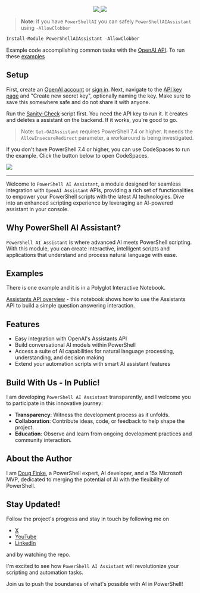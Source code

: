 <p align="center">  
  <!-- <a href="https://twitter.com/dfinke">
    <img src="https://img.shields.io/badge/Twitter-@dfinke-blue.svg?logo=twitter&style=flat-square">
  </a> -->
  <!-- https://img.shields.io/twitter/follow/dfinke.svg?style=social&label=Follow%20%40dfinke -->
  <a href="https://x.com/dfinke">
    <img src="https://img.shields.io/twitter/follow/dfinke.svg?style=social&label=Follow%20%40dfinke">
  </a>
  <a href="https://youtube.com/@dougfinke">
    <img src="https://img.shields.io/youtube/channel/subscribers/UCP47ZkO5EDkoI2sr-3P4ShQ">
  </a>  
  <!-- <a href="https://www.powershellgallery.com/packages/PowerShellAIAssistant/">
    <img src="https://img.shields.io/powershellgallery/v/PowerShellAIAssistant.svg">
  </a>  
  <a href="https://www.powershellgallery.com/packages/PowerShellAIAssistant/">
    <img src="https://img.shields.io/powershellgallery/dt/PowerShellAIAssistant.svg">
  </a> -->
</p> 

> **Note**: If you have `PowerShellAI` you can safely `PowerShellAIAssistant` using `-AllowClobber`

```powershell
Install-Module PowerShellAIAssistant -AllowClobber
```

Example code accomplishing common tasks with the [OpenAI API](https://platform.openai.com/docs/introduction). To run these [examples](./examples/)

## Setup
First, create an [OpenAI account](https://platform.openai.com/signup) or [sign in](https://platform.openai.com/login). Next, navigate to the [API key page](https://platform.openai.com/account/api-keys) and "Create new secret key", optionally naming the key. Make sure to save this somewhere safe and do not share it with anyone.

Run the [Sanity-Check](/examples/Sanity-Check.ps1) script first. You need the API key to run it. It creates and deletes a assistant on the backend. If it works, you're good to go.

> Note: `Get-OAIAssistant` requires PowerShell 7.4 or higher. It needs the `AllowInsecureRedirect` parameter, a workaround is being investigated.

If you don't have PowerShell 7.4 or higher, you can use CodeSpaces to run the example. Click the button below to open CodeSpaces.

<!-- 
query {
  repository (name: "powershellaiassistant-prerelease", owner: "dfinke")  {
        databaseId
  }
}
-->

<a href="https://github.com/codespaces/new?hide_repo_select=true&ref=main&repo=739751034&machine=standardLinux32gb&devcontainer_path=.devcontainer%2Fdevcontainer.json&location=East">
     <img src="https://img.shields.io/static/v1?style=for-the-badge&label=GitHub+Codespaces&message=Open&color=brightgreen&logo=github"/>
</a>
<br/>

----

Welcome to `PowerShell AI Assistant`, a module designed for seamless integration with `OpenAI Assistant` APIs, providing a rich set of functionalities to empower your PowerShell scripts with the latest AI technologies. Dive into an enhanced scripting experience by leveraging an AI-powered assistant in your console.

## Why PowerShell AI Assistant?

`PowerShell AI Assistant` is where advanced AI meets PowerShell scripting. With this module, you can create interactive, intelligent scripts and applications that understand and process natural language with ease.

## Examples

There is one example and it is in a Polyglot Interactive Notebook.

[Assistants API overview](examples/Assistants_API_overview.ipynb) - this notebook shows how to use the Assistants API to build a simple question answering interaction.

## Features

- Easy integration with OpenAI's Assistants API
- Build conversational AI models within PowerShell
- Access a suite of AI capabilities for natural language processing, understanding, and decision making
- Extend your automation scripts with smart AI assistant features


## Build With Us - In Public!

I am developing `PowerShell AI Assistant` transparently, and I welcome you to participate in this innovative journey:

- **Transparency**: Witness the development process as it unfolds.
- **Collaboration**: Contribute ideas, code, or feedback to help shape the project.
- **Education**: Observe and learn from ongoing development practices and community interaction.

## About the Author

I am [Doug Finke](https://github.com/dfinke), a PowerShell expert, AI developer, and a 15x Microsoft MVP, dedicated to merging the potential of AI with the flexibility of PowerShell.

## Stay Updated!

Follow the project's progress and stay in touch by following me on 
- [X](https://x.com/dfinke)
- [YouTube](https://www.youtube.com/@DougFinke)
- [LinkedIn](https://www.linkedin.com/in/douglasfinke/)

and by watching the repo.

I'm excited to see how `PowerShell AI Assistant` will revolutionize your scripting and automation tasks.

Join us to push the boundaries of what's possible with AI in PowerShell!